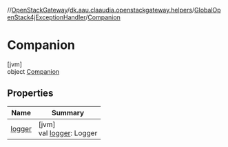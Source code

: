 //[OpenStackGateway](../../../../index.md)/[dk.aau.claaudia.openstackgateway.helpers](../../index.md)/[GlobalOpenStack4jExceptionHandler](../index.md)/[Companion](index.md)

# Companion

[jvm]\
object [Companion](index.md)

## Properties

| Name | Summary |
|---|---|
| [logger](logger.md) | [jvm]<br>val [logger](logger.md): Logger |
